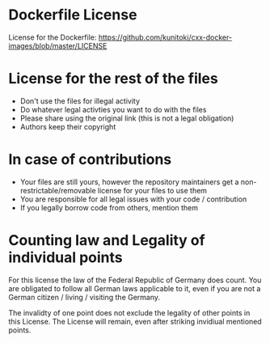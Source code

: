 # Dockerfile License
License for the Dockerfile: https://github.com/kunitoki/cxx-docker-images/blob/master/LICENSE

# License for the rest of the files
* Don't use the files for illegal activity
* Do whatever legal activties you want to do with the files
* Please share using the original link (this is not a legal obligation)
* Authors keep their copyright

# In case of contributions
* Your files are still yours, however the repository maintainers get a non-restrictable/removable license for your files to use them
* You are responsible for all legal issues with your code / contribution
* If you legally borrow code from others, mention them


# Counting law and Legality of individual points
For this license the law of the Federal Republic of Germany does count. You are obligated to follow all German laws applicable to it, even if you are not a German citizen / living / visiting the Germany.

The invalidty of one point does not exclude the legality of other points in this License. The License will remain, even after striking invidiual mentioned points.
